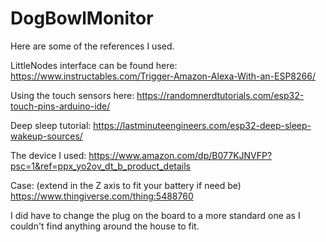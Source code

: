 # DogBowlMonitor

Here are some of the references I used.

LittleNodes interface can be found here:  https://www.instructables.com/Trigger-Amazon-Alexa-With-an-ESP8266/

Using the touch sensors here:  https://randomnerdtutorials.com/esp32-touch-pins-arduino-ide/

Deep sleep tutorial:  https://lastminuteengineers.com/esp32-deep-sleep-wakeup-sources/

The device I used: https://www.amazon.com/dp/B077KJNVFP?psc=1&ref=ppx_yo2ov_dt_b_product_details

Case: (extend in the Z axis to fit your battery if need be) https://www.thingiverse.com/thing:5488760

I did have to change the plug on the board to a more standard one as I couldn't find anything around the house to fit.
